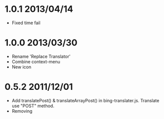# 1.0.1 2013/04/14

* Fixed time fail

# 1.0.0 2013/03/30

* Rename 'Replace Translator'
* Combine context-menu
* New icon

# 0.5.2 2011/12/01

* Add translatePost() & translateArrayPost() in bing-translater.js. Translate use "POST" method.
* Removing <script> tags, from translate.
* When assign node.textContent so was escapeHTML, fix escape double hung.
* escapeHTML() add "&apos;".

# 0.5.1 2011/11/23

* Security fix
  * Add replaceTextSafety()
  * Remove the unescape

# 0.5 2011/11/06

* Context-menu add '[TM] Setting'.
  * Set translation language code.
* Context-menu add prefix '[TM]'.

# 0.4.1 2011/11/01

* Change icon.png .

# 0.4 2011/10/28

* Hotkey
  * OSX
    * Replace Translate : 'cmd-ctrl-r'
    * Insert Translate  : 'cmd-ctrl-i'
    * Undo Translate    : 'cmd-ctrl-z'
  * Win
    * Replace Translate : 'alt-shift-r'
    * Insert Translate  : 'alt-shift-i'
    * Undo Translate    : 'alt-shift-z'

* Bugfix
  * Text Translate HTML#unescape.
  * Fixed a Traverse#range bug.

# 0.3 2011/10/23

* Implement "Text Translate".
  * You can use the translation panel.

# 0.2 2011/10/18

* Add locale.getFromLang().
  * Some extent to be able to translate a foreign language on the page in native language.
* Get private AppId.

# 0.1 2011/10/15

* First release.


